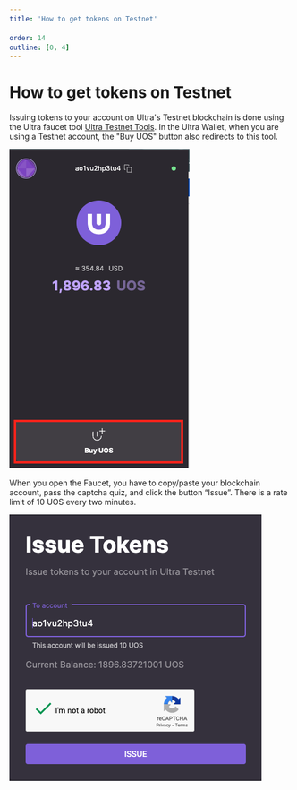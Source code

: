 ```yaml
---
title: 'How to get tokens on Testnet'

order: 14
outline: [0, 4]
---
```


# How to get tokens on Testnet

Issuing tokens to your account on Ultra's Testnet blockchain is done using the Ultra faucet tool [Ultra Testnet Tools](https://faucet.testnet.app.ultra.io/). In the Ultra Wallet, when you are using a Testnet account, the "Buy UOS" button also redirects to this tool.

![](/images/uwax-home-buy-uos.png)

When you open the Faucet, you have to copy/paste your blockchain account, pass the captcha quiz, and click the button “Issue”. There is a rate limit of 10 UOS every two minutes.

![](/images/faucet-issue-tokens.png)
